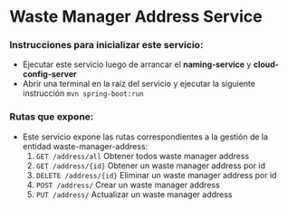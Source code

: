 # Waste Manager Address Service

### Instrucciones para inicializar este servicio:

- Ejecutar este servicio luego de arrancar el <b>naming-service</b> y <b>cloud-config-server</b>
- Abrir una terminal en la raíz del servicio y ejecutar la siguiente instrucción
 ``mvn spring-boot:run``

### Rutas que expone:
 * Este servicio expone las rutas correspondientes a la gestión de la entidad waste-manager-address:
   1. `GET /address/all` Obtener todos waste manager address
   2. `GET /address/{id}` Obtener un waste manager address por id
   3. `DELETE /address/{id}` Eliminar un waste manager address por id
   4. `POST /address/` Crear un waste manager address
   5. `PUT /address/` Actualizar un waste manager address